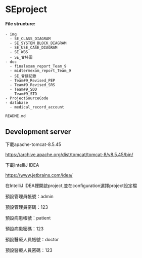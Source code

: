 # SEproject

#### File structure:

```
- img
  - SE_CLASS_DIAGRAM
  - SE_SYSTEM_BLOCK_DIAGRAM
  - SE_USE_CASE_DIAGRAM
  - SE_WBS
  - SE_甘特圖
- doc
  - finalexam_report_Team_9
  - midtermexam_report_Team_9
  - SE_會議記錄
  - Team#9_Revised_PEP
  - Team#9_Revised_SRS
  - Team#9_SDD
  - Team#9_STD
- ProjectSourceCode
- database
  - medical_record_account

README.md
```

## Development server
下載apache-tomcat-8.5.45

https://archive.apache.org/dist/tomcat/tomcat-8/v8.5.45/bin/

下載IntelliJ IDEA

https://www.jetbrains.com/idea/


在IntelliJ IDEA裡開啟project,並在configuration選擇project設定檔


預設管理員帳號：admin

預設管理員密碼：123

預設病患帳號：patient

預設病患密碼：123

預設醫療人員帳號：doctor

預設醫療人員密碼：123

